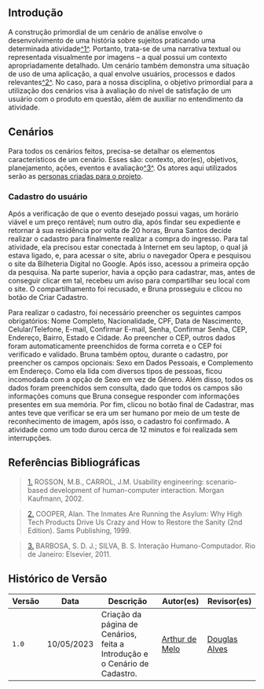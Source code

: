 ## Introdução

A construção primordial de um cenário de análise envolve o desenvolvimento de uma história sobre sujeitos praticando uma determinada atividade<a id="anchor_1" href="#REF1">^1^</a>. Portanto, trata-se de uma narrativa textual ou representada visualmente por imagens – a qual possui um contexto apropriadamente detalhado. Um cenário também demonstra uma situação de uso de uma aplicação, a qual envolve usuários, processos e dados relevantes<a id="anchor_2" href="#REF2">^2^</a>. No caso, para a nossa disciplina, o objetivo primordial para a utilização dos cenários visa à avaliação do nível de satisfação de um usuário com o produto em questão, além de auxiliar no entendimento da atividade.

## Cenários

Para todos os cenários feitos, precisa-se detalhar os elementos característicos de um cenário. Esses são: contexto, ator(es), objetivos, planejamento, ações, eventos e avaliação<a id="anchor_3" href="#REF3">^3^</a>. Os atores aqui utilizados serão as [personas criadas para o projeto](https://interacao-humano-computador.github.io/2023.1-BilheteriaDigital/analise-de-requisitos/personas/).

### Cadastro do usuário

Após a verificação de que o evento desejado possui vagas, um horário viável e um preço rentável; num outro dia, após findar seu expediente e retornar à sua residência por volta de 20 horas, Bruna Santos decide realizar o cadastro para finalmente realizar a compra do ingresso. Para tal atividade, ela precisou estar conectada à Internet em seu laptop, o qual já estava ligado, e, para acessar o site, abriu o navegador Opera e pesquisou o site da Bilheteria Digital no Google. Após isso, acessou a primeira opção da pesquisa. Na parte superior, havia a opção para cadastrar, mas, antes de conseguir clicar em tal, recebeu um aviso para compartilhar seu local com o site. O compartilhamento foi recusado, e Bruna prosseguiu e clicou no botão de Criar Cadastro. 

Para realizar o cadastro, foi necessário preencher os seguintes campos obrigatórios: Nome Completo, Nacionalidade, CPF, Data de Nascimento, Celular/Telefone, E-mail, Confirmar E-mail, Senha, Confirmar Senha, CEP, Endereço, Bairro, Estado e Cidade. Ao preencher o CEP, outros dados foram automaticamente preenchidos de forma correta e o CEP foi verificado e validado. Bruna também optou, durante o cadastro, por preencher os campos opcionais: Sexo em Dados Pessoais, e Complemento em Endereço. Como ela lida com diversos tipos de pessoas, ficou incomodada com a opção de Sexo em vez de Gênero. Além disso, todos os dados foram preenchidos sem consulta, dado que todos os campos são informações comuns que Bruna consegue responder com informações presentes em sua memória. Por fim, clicou no botão final de Cadastrar, mas antes teve que verificar se era um ser humano por meio de um teste de reconhecimento de imagem, após isso, o cadastro foi confirmado. A atividade como um todo durou cerca de 12 minutos e foi realizada sem interrupções.

## Referências Bibliográficas

> <a id="REF1" href="#anchor_1">1.</a> ROSSON, M.B., CARROL, J.M. Usability engineering: scenario-based development of human-computer interaction. Morgan Kaufmann, 2002.

> <a id="REF2" href="#anchor_2">2.</a> COOPER, Alan. The Inmates Are Running the Asylum: Why High Tech Products Drive Us Crazy and How to Restore the Sanity (2nd Edition). Sams Publishing, 1999.

> <a id="REF3" href="#anchor_3">3.</a> BARBOSA, S. D. J.; SILVA, B. S. Interação Humano-Computador. Rio de Janeiro: Elsevier, 2011.

## Histórico de Versão

| Versão |    Data    |                Descrição                 |                    Autor(es)                     |                 Revisor(es)                  |
| ------ | ---------- | ------------------------------------------- | ------------------------------------------------ | ------------------------------------------- |
| `1.0`  | 10/05/2023 | Criação da página de Cenários, feita a Introdução e o Cenário de Cadastro. | [Arthur de Melo](https://github.com/arthurmlv) | [Douglas Alves](https://github.com/dougAlvs) |
